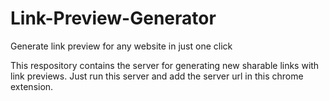 # Link-Preview-Generator
Generate link preview for any website in just one click 

This respository contains the server for generating new sharable links with link previews. Just run this server and add the server url in this chrome extension.
